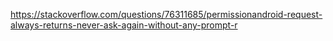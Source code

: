 
<!-- for storage permissions -->

https://stackoverflow.com/questions/76311685/permissionandroid-request-always-returns-never-ask-again-without-any-prompt-r